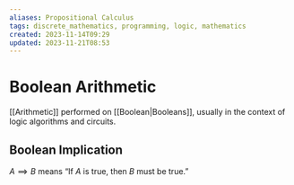 ```yaml
---
aliases: Propositional Calculus
tags: discrete_mathematics, programming, logic, mathematics
created: 2023-11-14T09:29
updated: 2023-11-21T08:53
---
```


# Boolean Arithmetic

[[Arithmetic]] performed on [[Boolean|Booleans]], usually in the context of logic algorithms and circuits.

## Boolean Implication

$A \implies B$ means “If $A$ is true, then $B$ must be true.”
